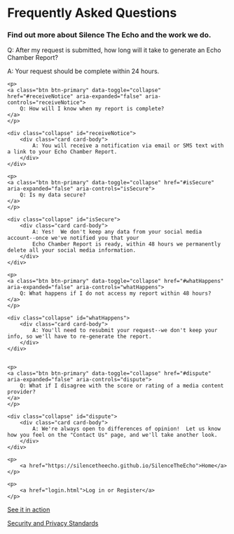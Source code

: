 <head>
    <title>FAQS</title>
</head>

<body>
    <h1>Frequently Asked Questions</h1>
    <h3>Find out more about Silence The Echo and the work we do.</h3>
    <p class="Question">
        Q: After my request is submitted, how long will it take to generate an Echo Chamber Report?
    </p>
    <p class="Answer">
        A: Your request should be complete within 24 hours.
    </p>
    
    <p>
    <a class="btn btn-primary" data-toggle="collapse" href="#receiveNotice" aria-expanded="false" aria-controls="receiveNotice">
        Q: How will I know when my report is complete?
    </a>
    </p>
    
    <div class="collapse" id="receiveNotice">
        <div class="card card-body">
            A: You will receive a notification via email or SMS text with a link to your Echo Chamber Report.
        </div>
    </div>
    
    <p>
    <a class="btn btn-primary" data-toggle="collapse" href="#isSecure" aria-expanded="false" aria-controls="isSecure">
        Q: Is my data secure?
    </a>
    </p>
    
    <div class="collapse" id="isSecure">
        <div class="card card-body">
            A: Yes!  We don't keep any data from your social media account--once we've notified you that your
            Echo Chamber Report is ready, within 48 hours we permanently delete all your social media information.
        </div>
    </div>
    
    <p>
    <a class="btn btn-primary" data-toggle="collapse" href="#whatHappens" aria-expanded="false" aria-controls="whatHappens">
        Q: What happens if I do not access my report within 48 hours?
    </a>
    </p>
    
    <div class="collapse" id="whatHappens">
        <div class="card card-body">
            A: You'll need to resubmit your request--we don't keep your info, so we'll have to re-generate the report.
        </div>
    </div>
   
    
    <p>
    <a class="btn btn-primary" data-toggle="collapse" href="#dispute" aria-expanded="false" aria-controls="dispute">
        Q: What if I disagree with the score or rating of a media content provider?
    </a>
    </p>
    
    <div class="collapse" id="dispute">
        <div class="card card-body">
            A: We're always open to differences of opinion!  Let us know how you feel on the "Contact Us" page, and we'll take another look.
        </div>
    </div>
  
    <p>
        <a href="https://silencetheecho.github.io/SilenceTheEcho">Home</a>
    </p>
        
    <p>
        <a href="login.html">Log in or Register</a>
    </p>
        
   <p>
        <a href="search.html">See it in action</a>
    </p>
   <p>
        <a href=security.html>Security and Privacy Standards</a>
    </p>

</body>

